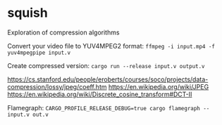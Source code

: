 # squish
Exploration of compression algorithms

Convert your video file to YUV4MPEG2 format:
`ffmpeg -i input.mp4 -f yuv4mpegpipe input.v`

Create compressed version:
`cargo run --release input.v output.v`

https://cs.stanford.edu/people/eroberts/courses/soco/projects/data-compression/lossy/jpeg/coeff.htm
https://en.wikipedia.org/wiki/JPEG
https://en.wikipedia.org/wiki/Discrete_cosine_transform#DCT-II

Flamegraph: `CARGO_PROFILE_RELEASE_DEBUG=true cargo flamegraph -- input.v out.v`